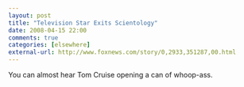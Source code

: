 ```yaml
---
layout: post  
title: "Television Star Exits Scientology"  
date: 2008-04-15 22:00  
comments: true  
categories: [elsewhere]
external-url: http://www.foxnews.com/story/0,2933,351287,00.html  
---
```


You can almost hear Tom Cruise opening a can of whoop-ass.
